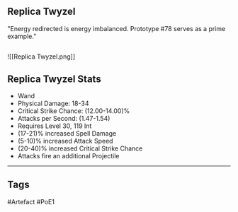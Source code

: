 ## Replica Twyzel
"Energy redirected is energy imbalanced.
Prototype #78 serves as a prime example."
##
![[Replica Twyzel.png]]
## Replica Twyzel Stats
- Wand
- Physical Damage: 18-34
- Critical Strike Chance: (12.00-14.00)%
- Attacks per Second: (1.47-1.54)
- Requires Level 30, 119 Int
- (17-21)% increased Spell Damage
- (5-10)% increased Attack Speed
- (20-40)% increased Critical Strike Chance
- Attacks fire an additional Projectile


---
## Tags
#Artefact
#PoE1